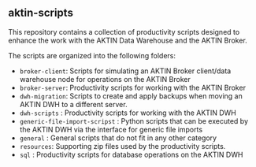 ## aktin-scripts

This repository contains a collection of productivity scripts designed to enhance the work with the AKTIN Data Warehouse and the AKTIN Broker.

The scripts are organized into the following folders:

- `broker-client`: Scripts for simulating an AKTIN Broker client/data warehouse node for operations on the AKTIN Broker
- `broker-server`: Productivity scripts for working with the AKTIN Broker
- `dwh-migration`: Scripts to create and apply backups when moving an AKTIN DWH to a different server.
- `dwh-scripts` : Productivity scripts for working with the AKTIN DWH
- `generic-file-import-scripst` : Python scripts that can be executed by the AKTIN DWH via the interface for generic file imports
- `general` : General scripts that do not fit in any other category
- `resources`: Supporting zip files used by the productivity scripts.
- `sql` : Productivity scripts for database operations on the AKTIN DWH
